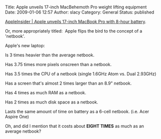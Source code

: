 Title: Apple unveils 17-inch MacBehemoth Pro weight lifting equipment
Date: 2009-01-06 12:57
Author: slacy
Category: General
Status: published

[AppleInsider | Apple unveils 17-inch MacBook Pro with 8-hour
battery](http://www.appleinsider.com/articles/09/01/06/apple_unveils_17_inch_macbook_pro_with_8_hour_battery.html).

Or, more appropriately titled:  Apple flips the bird to the concept of a
'netbook'.

Apple's new laptop:

Is 3 times heavier than the average netbook.

Has 3.75 times more pixels onscreen than a netbook.

Has 3.5 times the CPU of a netbook (single 1.6GHz Atom vs. Dual 2.93GHz)

Has a screen that's almost 2 times larger than an 8.9" netbook.

Has 4 times as much RAM as a netbook.

Has 2 times as much disk space as a netbook.

Lasts the same amount of time on battery as a 6-cell netbook. (i.e. Acer
Aspire One)

Oh, and did I mention that it costs about **EIGHT TIMES** as much as an
average netbook?
